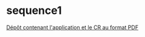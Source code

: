 # sequence1

[Dépôt contenant l'application et le CR au format PDF](https://github.com/Arkelis/SequenceOneTodoList)
